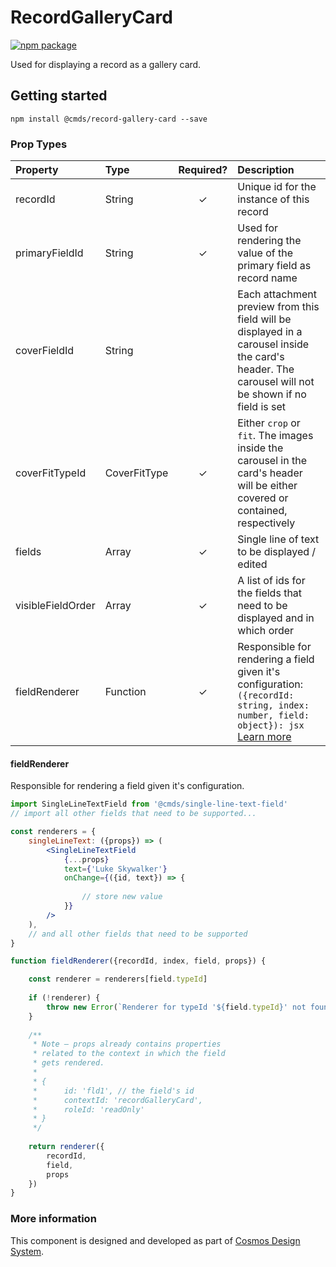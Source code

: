 # RecordGalleryCard

[![npm package][npm-badge]][npm]

Used for displaying a record as a gallery card.	

## Getting started

````
npm install @cmds/record-gallery-card --save
````

### Prop Types

| Property | Type | Required? | Description |
|:---|:---|:---:|:---|
| recordId | String | ✓ | Unique id for the instance of this record |
| primaryFieldId | String | ✓ | Used for rendering the value of the primary field as record name |
| coverFieldId | String | | Each attachment preview from this field will be displayed in a carousel inside the card's header. The carousel will not be shown if no field is set |
| coverFitTypeId | CoverFitType | ✓ | Either `crop` or `fit`. The images inside the carousel in the card's header will be either covered or contained, respectively  |
| fields | Array | ✓ | Single line of text to be displayed / edited |
| visibleFieldOrder | Array | ✓ | A list of ids for the fields that need to be displayed and in which order |
| fieldRenderer | Function | ✓ | Responsible for rendering a field given it's configuration: `({recordId: string, index: number, field: object}): jsx` [Learn more](#fieldRenderer) |

#### fieldRenderer

Responsible for rendering a field given it's configuration.

```jsx harmony
import SingleLineTextField from '@cmds/single-line-text-field'
// import all other fields that need to be supported...

const renderers = {
    singleLineText: ({props}) => (
        <SingleLineTextField
            {...props}
            text={'Luke Skywalker'}
            onChange={({id, text}) => {
                
                // store new value
            }}
        />
    ),
    // and all other fields that need to be supported
}

function fieldRenderer({recordId, index, field, props}) {

    const renderer = renderers[field.typeId]
    
    if (!renderer) {
        throw new Error(`Renderer for typeId '${field.typeId}' not found`)
    }
    
    /**
     * Note — props already contains properties
     * related to the context in which the field
     * gets rendered.
     * 
     * {
     *      id: 'fld1', // the field's id
     *      contextId: 'recordGalleryCard',
     *      roleId: 'readOnly'
     * }
     */
    
    return renderer({ 
        recordId, 
        field,
        props
    })
}
```

### More information

This component is designed and developed as part of [Cosmos Design System][cmds]. 

[cmds]: https://github.com/entercosmos/cosmos
[npm-badge]: https://img.shields.io/npm/v/@cmds/record-gallery-card.svg
[npm]: https://www.npmjs.org/package/@cmds/record-gallery-card
